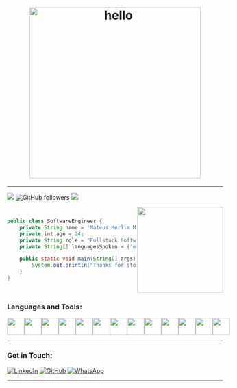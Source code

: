 <h1 align="center">
  <img align="center" src="https://user-images.githubusercontent.com/96326525/211150361-e4b1b881-f322-4689-bd3b-173764ffa1e5.gif" alt="hello" width="400px">
</h1>
<hr>

![](https://badges.frapsoft.com/os/v1/open-source.svg?v=102)
![GitHub followers](https://img.shields.io/github/followers/merlimmateus?label=GitHub%20Followers&logo=github&color=red)
![](https://komarev.com/ghpvc/?username=merlimmateus&color=red)

<div style="display: flex; flex-direction: row-reverse; align-items:center; justify-conten: center;">

<img align='right' src="https://media.giphy.com/media/M9gbBd9nbDrOTu1Mqx/giphy.gif" width="200">

```java
public class SoftwareEngineer {
    private String name = "Mateus Merlim Mattos";
    private int age = 24;
    private String role = "Fullstack Software Engineer";
    private String[] languagesSpoken = {"en", "pt"};

    public static void main(String[] args) {
        System.out.println("Thanks for stopping by. Let's build something great together!");
    }
}
```

</div>

### Languages and Tools:

<div style="display: flex"> 
    <img src="https://cdn.jsdelivr.net/gh/devicons/devicon/icons/java/java-original.svg" width="40"/> 
    <img src="https://cdn.jsdelivr.net/gh/devicons/devicon/icons/spring/spring-original.svg" width="40"/> 
    <img src="https://cdn.jsdelivr.net/gh/devicons/devicon/icons/hibernate/hibernate-original.svg" width="40"/> 
    <img src="https://cdn.jsdelivr.net/gh/devicons/devicon/icons/javascript/javascript-original.svg" width="40"/> 
    <img src="https://cdn.jsdelivr.net/gh/devicons/devicon/icons/typescript/typescript-original.svg" width="40"/> 
    <img src="https://cdn.jsdelivr.net/gh/devicons/devicon/icons/vuejs/vuejs-original.svg" width="40"/> 
    <img src="https://cdn.jsdelivr.net/gh/devicons/devicon/icons/angular/angular-original.svg" width="40"/> 
    <img src="https://cdn.jsdelivr.net/gh/devicons/devicon/icons/docker/docker-original.svg" width="40"/> 
    <img src="https://cdn.jsdelivr.net/gh/devicons/devicon/icons/postgresql/postgresql-original.svg" width="40"/> 
    <img src="https://cdn.jsdelivr.net/gh/devicons/devicon/icons/mongodb/mongodb-original.svg" width="40"/> 
    <img src="https://cdn.jsdelivr.net/gh/devicons/devicon/icons/amazonwebservices/amazonwebservices-original-wordmark.svg" width="40"/> 
    <img src="https://cdn.jsdelivr.net/gh/devicons/devicon/icons/googlecloud/googlecloud-original.svg" width="40"/> 
    <img src="https://cdn.jsdelivr.net/gh/devicons/devicon/icons/git/git-original.svg" width="40"/> 
</div>

---

### Get in Touch:

[![LinkedIn](https://img.shields.io/badge/LinkedIn-%230077B5.svg?style=flat-square&logo=linkedin&logoColor=white)](https://www.linkedin.com/in/mateus-merlim-mattos/) [![GitHub](https://img.shields.io/badge/GitHub-%23121011.svg?style=flat-square&logo=github&logoColor=white)](https://github.com/merlimmateus) [![WhatsApp](https://img.shields.io/badge/WhatsApp-25D366?style=flat-square&logo=whatsapp&logoColor=white)](https://api.whatsapp.com/send?phone=5584981759344)

---
